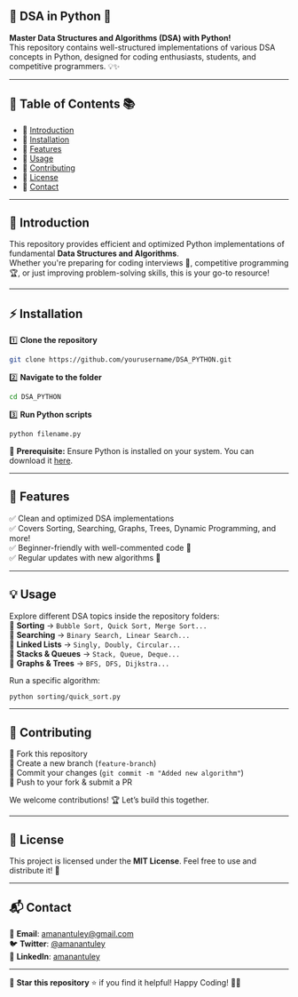

## 📌 DSA in Python 🐍  
**Master Data Structures and Algorithms (DSA) with Python!**  
This repository contains well-structured implementations of various DSA concepts in Python, designed for coding enthusiasts, students, and competitive programmers. 💡✨  

---

## 📜 Table of Contents 📚  
- 🔹 [Introduction](#-introduction)  
- 🔹 [Installation](#-installation)  
- 🔹 [Features](#-features)  
- 🔹 [Usage](#-usage)  
- 🔹 [Contributing](#-contributing)  
- 🔹 [License](#-license)  
- 🔹 [Contact](#-contact)  

---

## 🚀 Introduction  
This repository provides efficient and optimized Python implementations of fundamental **Data Structures and Algorithms**.  
Whether you're preparing for coding interviews 💼, competitive programming 🏆, or just improving problem-solving skills, this is your go-to resource!  

---

## ⚡ Installation  
1️⃣ **Clone the repository**  
```bash
git clone https://github.com/yourusername/DSA_PYTHON.git
```
2️⃣ **Navigate to the folder**  
```bash
cd DSA_PYTHON
```
3️⃣ **Run Python scripts**  
```bash
python filename.py
```

📌 **Prerequisite:** Ensure Python is installed on your system. You can download it [here](https://www.python.org/downloads/).  

---

## 🌟 Features  
✅ Clean and optimized DSA implementations  
✅ Covers Sorting, Searching, Graphs, Trees, Dynamic Programming, and more!  
✅ Beginner-friendly with well-commented code 📝  
✅ Regular updates with new algorithms 🔄  

---

## 💡 Usage  
Explore different DSA topics inside the repository folders:  
📂 **Sorting** → `Bubble Sort, Quick Sort, Merge Sort...`  
📂 **Searching** → `Binary Search, Linear Search...`  
📂 **Linked Lists** → `Singly, Doubly, Circular...`  
📂 **Stacks & Queues** → `Stack, Queue, Deque...`  
📂 **Graphs & Trees** → `BFS, DFS, Dijkstra...`  

Run a specific algorithm:  
```bash
python sorting/quick_sort.py
```

---

## 🤝 Contributing  
🔹 Fork this repository  
🔹 Create a new branch (`feature-branch`)  
🔹 Commit your changes (`git commit -m "Added new algorithm"`)  
🔹 Push to your fork & submit a PR  

We welcome contributions! 🏆 Let’s build this together.  

---

## 📜 License  
This project is licensed under the **MIT License**. Feel free to use and distribute it! 🎉  

---

## 📬 Contact  
📧 **Email**: amanantuley@gmail.com  
🐦 **Twitter**: [@amanantuley](https://twitter.com/amanantuley)  
💼 **LinkedIn**: [amanantuley](https://linkedin.com/in/amanantuley)  

---

🚀 **Star this repository** ⭐ if you find it helpful! Happy Coding! 🎯🐍  

